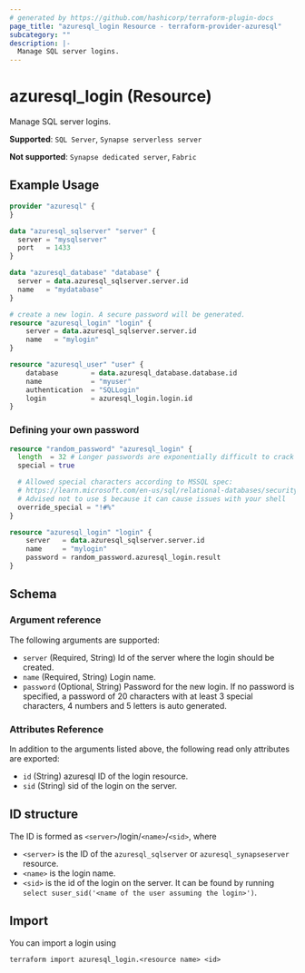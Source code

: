 ```yaml
---
# generated by https://github.com/hashicorp/terraform-plugin-docs
page_title: "azuresql_login Resource - terraform-provider-azuresql"
subcategory: ""
description: |-
  Manage SQL server logins.
---
```


# azuresql_login (Resource)

Manage SQL server logins.

**Supported**: `SQL Server`, `Synapse serverless server` 

**Not supported**: `Synapse dedicated server`, `Fabric`


## Example Usage

```terraform
provider "azuresql" {
}

data "azuresql_sqlserver" "server" {
  server = "mysqlserver"
  port   = 1433
}

data "azuresql_database" "database" {
  server = data.azuresql_sqlserver.server.id
  name   = "mydatabase"
}

# create a new login. A secure password will be generated.
resource "azuresql_login" "login" {
    server = data.azuresql_sqlserver.server.id
    name   = "mylogin"
}

resource "azuresql_user" "user" {
    database        = data.azuresql_database.database.id
    name            = "myuser"
    authentication  = "SQLLogin"
    login           = azuresql_login.login.id
}
```

### Defining your own password
```terraform
resource "random_password" "azuresql_login" {
  length  = 32 # Longer passwords are exponentially difficult to crack
  special = true

  # Allowed special characters according to MSSQL spec:
  # https://learn.microsoft.com/en-us/sql/relational-databases/security/password-policy
  # Advised not to use $ because it can cause issues with your shell
  override_special = "!#%"
}

resource "azuresql_login" "login" {
    server   = data.azuresql_sqlserver.server.id
    name     = "mylogin"
    password = random_password.azuresql_login.result
}
```

<!-- schema generated by tfplugindocs -->
## Schema

### Argument reference
The following arguments are supported:

- `server` (Required, String) Id of the server where the login should be created.
- `name` (Required, String) Login name.
- `password` (Optional, String) Password for the new login. If no password is specified, a password of 20 characters with at least 3 special characters, 4 numbers and 5 letters is auto generated.

### Attributes Reference
In addition to the arguments listed above, the following read only attributes are exported:

- `id` (String) azuresql ID of the login resource.
- `sid` (String) sid of the login on the server.

## ID structure

The ID is formed as `<server>`/login/`<name>`/`<sid>`, where
* `<server>` is the ID of the `azuresql_sqlserver` or `azuresql_synapseserver` resource.
* `<name>` is the login name.
* `<sid>` is the id of the login on the server. It can be found by running `select suser_sid('<name of the user assuming the login>')`.

## Import

You can import a login using 

```shell
terraform import azuresql_login.<resource name> <id>
```
